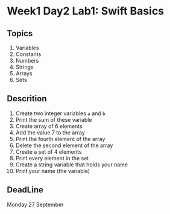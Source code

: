 # Week1 Day2 Lab1: Swift Basics

 ## Topics
 1. Variables 
 2. Constants
 3. Numbers
 4. Strings 
 5. Arrays 
 6. Sets
 
 
## Descrition
1. Create two integer variables `a` and `b`
2. Print the sum of these variable 
3. Create array of 6 elements 
4. Add the value 7 to the array 
5. Print the fourth element of the array 
6. Delete the second element of the array 
7. Create a set of 4 elements 
8. Print every element in the set
9. Create a string variable that holds your name
10. Print your name (the variable)

## DeadLine 
Monday 27 September
